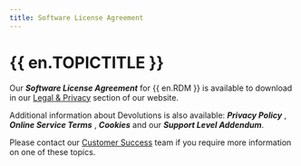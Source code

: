 ```yaml
---
title: Software License Agreement
---
```

# {{ en.TOPICTITLE }}
Our ***Software License Agreement*** for {{ en.RDM }} is available to download in our [Legal &amp; Privacy](https://devolutions.net/legal/software-license-agreements) section of our website.  

Additional information about Devolutions is also available: ***Privacy Policy*** , ***Online Service Terms*** , ***Cookies*** and our ***Support Level Addendum***.  

Please contact our [Customer Success](mailto:service@devolutions.net) team if you require more information on one of these topics.

